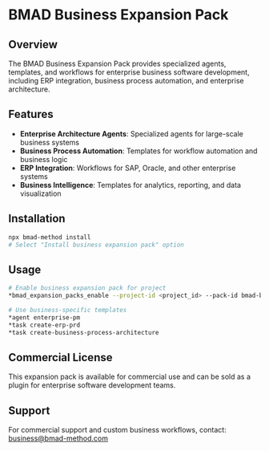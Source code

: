 # BMAD Business Expansion Pack

## Overview
The BMAD Business Expansion Pack provides specialized agents, templates, and workflows for enterprise business software development, including ERP integration, business process automation, and enterprise architecture.

## Features
- **Enterprise Architecture Agents**: Specialized agents for large-scale business systems
- **Business Process Automation**: Templates for workflow automation and business logic
- **ERP Integration**: Workflows for SAP, Oracle, and other enterprise systems
- **Business Intelligence**: Templates for analytics, reporting, and data visualization

## Installation
```bash
npx bmad-method install
# Select "Install business expansion pack" option
```

## Usage
```bash
# Enable business expansion pack for project
*bmad_expansion_packs_enable --project-id <project_id> --pack-id bmad-business

# Use business-specific templates
*agent enterprise-pm
*task create-erp-prd
*task create-business-process-architecture
```

## Commercial License
This expansion pack is available for commercial use and can be sold as a plugin for enterprise software development teams.

## Support
For commercial support and custom business workflows, contact: business@bmad-method.com

